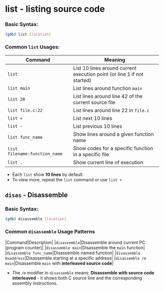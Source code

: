 # list - listing source code

### Basic Syntax:
```bash
(gdb) list [location]
```

### Common `list` Usages:
|Command|Meaning|
|---|---|
|`list`|List 10 lines around current execution point (or line 1 if not started)|
|`list main`|List lines around function `main`|
|`list 20`|List lines around line 42 of the current source file|
|`list file.c:22`|List lines around line 22 in `file.c`|
|`list +`|List next 10 lines|
|`list -`|List previous 10 lines|
|`list func_name`|Show lines around a given function name|
|`list filename:function_name`|Show codes for a specific function in a specific file|
|`list .`|Show current line of execution|
 * Each `list` show **10 lines** by default.
 * To view more, repeat the `list` command or use `list +`

## `disas` - Disassemble 
### Basic Syntax:
```bash
(gdb) disassemble [location]
```

### Common `disassemble` Usage Patterns
|Command|Description|
|`disassemble`|Disassemble around current PC (program counter)|
|`disassemble main`|Disassemble the `main` function|
|`disassemble func_name`|Disassemble named function|
|`disassemble 0xaddress`|Disassemble starting at a specific address|
|`disassemble /m main`|Disassemble `main` with **interleaved source code**|
 * The `/m` modifier in `disassemble` means: **Disassemble with source code interleaved** - it shows both C source line and the corresponding assembly instructions.
